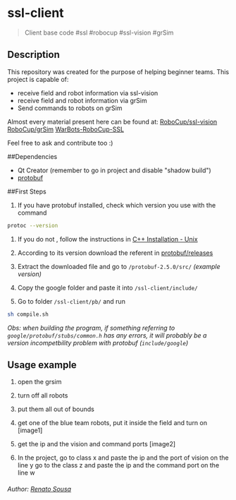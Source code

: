 # ssl-client
> Client base code #ssl #robocup #ssl-vision #grSim 

## Description
This repository was created for the purpose of helping beginner teams.
This project is capable of:
- receive field and robot information via ssl-vision
- receive field and robot information via grSim
- Send commands to robots on grSim

Almost every material present here can be found at:
 [RoboCup/ssl-vision](https://github.com/RoboCup-SSL/ssl-vision)
 [RoboCup/grSim](https://github.com/RoboCup-SSL/grSim)
 [WarBots-RoboCup-SSL](https://github.com/findcongwang/WarBots-RoboCup-SSL)

Feel free to ask and contribute too :)

##Dependencies
- Qt Creator (remember to go in project and disable "shadow build")
- [protobuf](https://github.com/google/protobuf)

##First Steps
1. If you have protobuf installed, check which version you use with the command
```sh
protoc --version
```

1. If you do not , follow the instructions in [C++ Installation - Unix](https://github.com/google/protobuf/tree/master/src)

1. According to its version download the referent in [protobuf/releases](https://github.com/google/protobuf/releases)

1. Extract the downloaded file and go to `/protobuf-2.5.0/src/` *(example version)*

1. Copy the google folder and paste it into `/ssl-client/include/`

1. Go to folder `/ssl-client/pb/` and run
```sh
sh compile.sh
```

*Obs: when building the program, if something referring to `google/protobuf/stubs/common.h` has any errors, it will probably be a version incompetbility problem with protobuf (`include/google`)*

## Usage example
1. open the grsim
1. turn off all robots
1. put them all out of bounds
1. get one of the blue team robots, put it inside the field and turn on
[image1]

1. get the ip and the vision and command ports
[image2]

1. In the project,
go to class x and paste the ip and the port of vision on the line y 
go to the class z and paste the ip and the command port on the line w

###### Author: [Renato Sousa](https://github.com/renatoosousa) 

